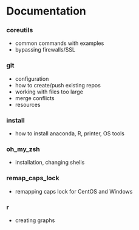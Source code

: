 # Documentation

### coreutils
- common commands with examples
- bypassing firewalls/SSL

### git
- configuration
- how to create/push existing repos
- working with files too large
- merge conflicts
- resources

### install
- how to install anaconda, R, printer, OS tools

### oh_my_zsh
- installation, changing shells

### remap_caps_lock
- remapping caps lock for CentOS and Windows

### r
- creating graphs
